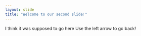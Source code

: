 ```yaml
---
layout: slide
title: "Welcome to our second slide!"
---
```

I think it was supposed to go here
Use the left arrow to go back!
